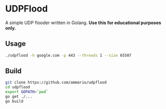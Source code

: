 # UDPFlood
A simple UDP flooder written in Golang. **Use this for educational purposes only.**

## Usage
```bash
./udpflood -h google.com -p 443 --threads 1 --size 65507
```

## Build
```bash
git clone https://github.com/ammario/udpflood
cd udpflood
export GOPATH=`pwd`
go get ./...
go build
```